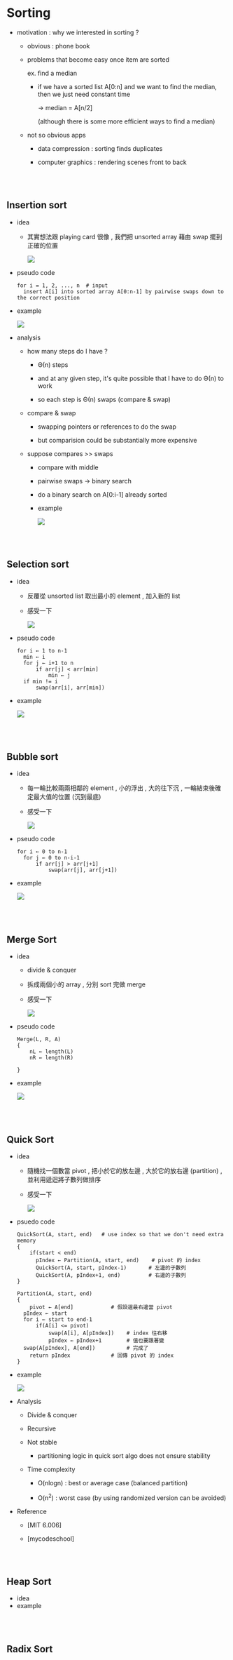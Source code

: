 # Sorting

- motivation : why we interested in sorting ?

  - obvious : phone book

  - problems that become easy once item are sorted

    ex. find a median

    - if we have a sorted list A[0:n] and we want to find the median, then we just need constant time

      -> median = A[n/2]

      (although there is some more efficient ways to find a median)

  - not so obvious apps

    - data compression : sorting finds duplicates
    
    - computer graphics : rendering scenes front to back

<br>

<br>

## Insertion sort

- idea

  - 其實想法跟 playing card 很像 , 我們把 unsorted array 藉由 swap 擺到正確的位置

    ![](https://www.cmprogrammers.com/images/in-articles/insertionsort-01.gif)

- pseudo code

  ```
  for i = 1, 2, ..., n	# input
  	insert A[i] into sorted array A[0:n-1] by pairwise swaps down to the correct position
  ```

- example

  ![](https://i.stack.imgur.com/CK6vC.jpg)

- analysis

  - how many steps do I have ?

    - Θ(n) steps 

    - and at any given step, it's quite possible that I have to do Θ(n) to work

    - so each step is Θ(n) swaps (compare & swap)

  - compare & swap

    - swapping pointers or references to do the swap

    - but comparision could be substantially more expensive

  - suppose compares >> swaps

    - compare with middle

    - pairwise swaps → binary search

    - do a binary search on A[0:i-1] already sorted

    - example

      ![](https://www.codingeek.com/wp-content/uploads/2016/06/Insertion-Sort-and-its-implementation.png)

<br>

<br>

## Selection sort

- idea

  - 反覆從 unsorted list 取出最小的 element , 加入新的 list

  - 感受一下

    ![](https://upload.wikimedia.org/wikipedia/commons/thumb/b/b0/Selection_sort_animation.gif/250px-Selection_sort_animation.gif)

- pseudo code

  ```
  for i ← 1 to n-1
  	min ← i
  	for j ← i+1 to n
  		if arr[j] < arr[min]
  			min ← j
  	if min != i
  		swap(arr[i], arr[min])
  ```

- example

  ![](https://freefeast.info/wp-content/uploads//2013/02/Insertion-Sort.jpg)

<br>

<br>

## Bubble sort

- idea

  - 每一輪比較兩兩相鄰的 element , 小的浮出 , 大的往下沉 , 一輪結束後確定最大值的位置 (沉到最底)

  - 感受一下

    ![](https://upload.wikimedia.org/wikipedia/commons/5/54/Sorting_bubblesort_anim.gif)

- pseudo code

  ```
  for i ← 0 to n-1
  	for j ← 0 to n-i-1
  		if arr[j] > arr[j+1]
  			swap(arr[j], arr[j+1])
  ```

- example

  ![](https://developersadda.files.wordpress.com/2016/08/c34ba-java2bbubble2bsort2bexample.png?w=640&h=316)

<br>

<br>

## Merge Sort

- idea

  - divide & conquer

  - 拆成兩個小的 array , 分別 sort 完做 merge

  - 感受一下

    ![](https://upload.wikimedia.org/wikipedia/commons/c/c5/Merge_sort_animation2.gif)

- pseudo code

  ```
  Merge(L, R, A)
  {
      nL ← length(L)
      nR ← length(R)
      
  }
  ```

  

- example

  ![](https://i0.wp.com/kopu.chat/wp-content/uploads/2017/08/merge.gif?fit=476%2C191&ssl=1)

<br>

<br>

## Quick Sort

- idea

  - 隨機找一個數當 pivot , 把小於它的放左邊 , 大於它的放右邊 (partition) , 並利用遞迴將子數列做排序

  - 感受一下

    ![](https://upload.wikimedia.org/wikipedia/commons/f/fe/Quicksort.gif)

- psuedo code

  ```
  QuickSort(A, start, end)   # use index so that we don't need extra memory
  {
      if(start < end)
      	pIndex ← Partition(A, start, end)    # pivot 的 index
      	QuickSort(A, start, pIndex-1)		# 左邊的子數列
      	QuickSort(A, pIndex+1, end)			# 右邊的子數列
  }
      
  Partition(A, start, end)
  {
      pivot ← A[end]			# 假設選最右邊當 pivot
  	pIndex ← start
  	for i ← start to end-1
  		if(A[i] <= pivot)
  			swap(A[i], A[pIndex])    # index 往右移
  			pIndex ← pIndex+1   	 # 值也要跟著變
  	swap(A[pIndex], A[end])			 # 完成了
      return pIndex          	# 回傳 pivot 的 index
  }
  ```

- example

  ![](https://camo.githubusercontent.com/bfb739ea1469b2965f6ea6cad9a2acc9c850d6cb/68747470733a2f2f69322e77702e636f6d2f7777772e74656368696564656c696768742e636f6d2f77702d636f6e74656e742f75706c6f6164732f517569636b736f72742e706e673f773d313130302673736c3d31)

- Analysis

  - Divide & conquer
  
  - Recursive
  
  - Not stable 
  
    - partitioning logic in quick sort algo does not ensure stability
    
  - Time complexity
  
    - O(nlogn) : best or average case (balanced partition)
    
    - O(n<sup>2</sup>) : worst case (by using randomized version can be avoided)

- Reference

  - [MIT 6.006]
  
  - [mycodeschool]


<br>

<br>

## Heap Sort

- idea
- example

<br>

<br>

## Radix Sort

